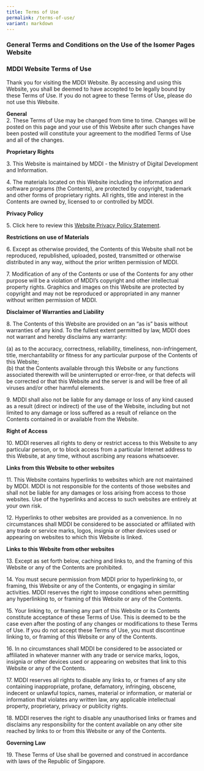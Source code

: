 ```yaml
---
title: Terms of Use
permalink: /terms-of-use/
variant: markdown
---
```

### **General Terms and Conditions on the Use of the Isomer Pages Website**

### **MDDI Website Terms of Use**

Thank you for visiting the MDDI Website. By accessing and using this Website, you shall be deemed to have accepted to be legally bound by these Terms of Use. If you do not agree to these Terms of Use, please do not use this Website.

**General**  
2\. These Terms of Use may be changed from time to time. Changes will be posted on this page and your use of this Website after such changes have been posted will constitute your agreement to the modified Terms of Use and all of the changes.

**Proprietary Rights** 

3\. This Website is maintained by MDDI - the Ministry of Digital Development and Information. 

4\. The materials located on this Website including the information and software programs (the Contents), are protected by copyright, trademark and other forms of proprietary rights. All rights, title and interest in the Contents are owned by, licensed to or controlled by MDDI. 

**Privacy Policy** 

5\. Click here to review this [Website Privacy Policy Statement](https://staging.d1kqig029hwcxx.amplifyapp.com/privacy/). 

**Restrictions on use of Materials** 

6\. Except as otherwise provided, the Contents of this Website shall not be reproduced, republished, uploaded, posted, transmitted or otherwise distributed in any way, without the prior written permission of MDDI. 

7\. Modification of any of the Contents or use of the Contents for any other purpose will be a violation of MDDI’s copyright and other intellectual property rights. Graphics and images on this Website are protected by copyright and may not be reproduced or appropriated in any manner without written permission of MDDI. 

**Disclaimer of Warranties and Liability** 

8\. The Contents of this Website are provided on an “as is” basis without warranties of any kind. To the fullest extent permitted by law, MDDI does not warrant and hereby disclaims any warranty: 

(a) as to the accuracy, correctness, reliability, timeliness, non-infringement, title, merchantability or fitness for any particular purpose of the Contents of this Website;   
(b) that the Contents available through this Website or any functions associated therewith will be uninterrupted or error-free, or that defects will be corrected or that this Website and the server is and will be free of all viruses and/or other harmful elements. 

9\. MDDI shall also not be liable for any damage or loss of any kind caused as a result (direct or indirect) of the use of the Website, including but not limited to any damage or loss suffered as a result of reliance on the Contents contained in or available from the Website. 

**Right of Access** 

10\. MDDI reserves all rights to deny or restrict access to this Website to any particular person, or to block access from a particular Internet address to this Website, at any time, without ascribing any reasons whatsoever. 

**Links from this Website to other websites** 

11\. This Website contains hyperlinks to websites which are not maintained by MDDI. MDDI is not responsible for the contents of those websites and shall not be liable for any damages or loss arising from access to those websites. Use of the hyperlinks and access to such websites are entirely at your own risk. 

12\. Hyperlinks to other websites are provided as a convenience. In no circumstances shall MDDI be considered to be associated or affiliated with any trade or service marks, logos, insignia or other devices used or appearing on websites to which this Website is linked. 

**Links to this Website from other websites** 

13\. Except as set forth below, caching and links to, and the framing of this Website or any of the Contents are prohibited. 

14\. You must secure permission from MDDI prior to hyperlinking to, or framing, this Website or any of the Contents, or engaging in similar activities. MDDI reserves the right to impose conditions when permitting any hyperlinking to, or framing of this Website or any of the Contents. 

15\. Your linking to, or framing any part of this Website or its Contents constitute acceptance of these Terms of Use. This is deemed to be the case even after the posting of any changes or modifications to these Terms of Use. If you do not accept these Terms of Use, you must discontinue linking to, or framing of this Website or any of the Contents. 

16\. In no circumstances shall MDDI be considered to be associated or affiliated in whatever manner with any trade or service marks, logos, insignia or other devices used or appearing on websites that link to this Website or any of the Contents. 

17\. MDDI reserves all rights to disable any links to, or frames of any site containing inappropriate, profane, defamatory, infringing, obscene, indecent or unlawful topics, names, material or information, or material or information that violates any written law, any applicable intellectual property, proprietary, privacy or publicity rights. 

18\. MDDI reserves the right to disable any unauthorised links or frames and disclaims any responsibility for the content available on any other site reached by links to or from this Website or any of the Contents. 

**Governing Law** 

19\. These Terms of Use shall be governed and construed in accordance with laws of the Republic of Singapore.